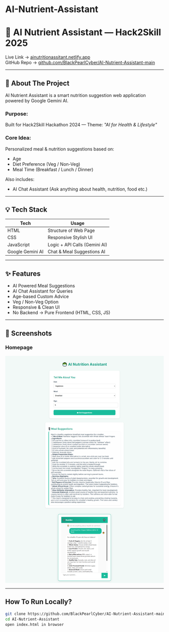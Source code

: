 # AI-Nutrient-Assistant
# 🥗 AI Nutrient Assistant — Hack2Skill 2025

Live Link → [ainutritionassitant.netlify.app](https://ainutritionassitant.netlify.app/)  
GitHub Repo → [github.com/BlackPearlCyber/AI-Nutrient-Assistant-main](https://github.com/BlackPearlCyber/AI-Nutrient-Assistant)

---

## 🚀 About The Project

AI Nutrient Assistant is a smart nutrition suggestion web application powered by Google Gemini AI.

### Purpose:
Built for Hack2Skill Hackathon 2024 — Theme: *"AI for Health & Lifestyle"*

### Core Idea:
Personalized meal & nutrition suggestions based on:
- Age
- Diet Preference (Veg / Non-Veg)
- Meal Time (Breakfast / Lunch / Dinner)

Also includes:
- AI Chat Assistant (Ask anything about health, nutrition, food etc.)

---

## 💡 Tech Stack

| Tech       | Usage                            |
|------------|---------------------------------|
| HTML       | Structure of Web Page           |
| CSS        | Responsive Stylish UI           |
| JavaScript | Logic + API Calls (Gemini AI)   |
| Google Gemini AI | Chat & Meal Suggestions AI |

---

## ✨ Features

- AI Powered Meal Suggestions
- AI Chat Assistant for Queries
- Age-based Custom Advice
- Veg / Non-Veg Option
- Responsive & Clean UI
- No Backend → Pure Frontend (HTML, CSS, JS)

---

## 📸 Screenshots

### Homepage
![Screenshot](./assests/preview.png.png)

---

## How To Run Locally?

```bash
git clone https://github.com/BlackPearlCyber/AI-Nutrient-Assistant-main.git
cd AI-Nutrient-Assistant
open index.html in browser
